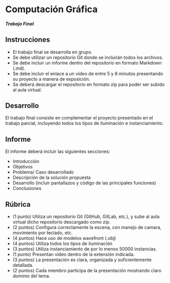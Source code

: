 # Computación Gráfica
##### Trabajo Final

## Instrucciones

* El trabajo final se desarrolla en grupo.
* Se debe utilizar un repositorio Git donde se incluirán todos los archivos.
* Se debe incluir un informe dentro del repositorio en formato Markdown (.md).
* Se debe incluir el enlace a un video de entre 5 y 8 minutos presentando su proyecto a manera de exposición.
* Se deberá descargar el repositorio en formato zip para poder ser subido al aula virtual.

## Desarrollo

El trabajo final consiste en complementar el proyecto presentado en el trabajo parcial, incluyendo todos los tipos de iluminación e instanciamiento.

## Informe

El informe deberá incluir las siguientes secciones:

* Introducción
* Objetivos
* Problema/ Caso desarrollado
* Descripción de la solución propuesta
* Desarrollo (incluir pantallazos y código de las principales funciones)
* Conclusiones

## Rúbrica

* (1 punto) Utiliza un repositorio Git (GitHub, GitLab, etc.), y sube al aula virtual dicho repositorio descargado como zip.
* (2 puntos) Configura correctamente la escena, con manejo de camara, movimiento por teclado, etc.
* (4 puntos) Hace uso de modelos wavefront (.obj)
* (4 puntos) Utiliza todos los tipos de iluminación
* (3 puntos) Utiliza instanciamiento de por lo menos 50000 instancias.
* (1 punto) Presentan video dentro de la extensión indicada.
* (3 puntos) La presentación es clara, organizada y suficientemente detallada.
* (2 puntos) Cada miembro participa de la presentación mostrando claro dominio del tema.
